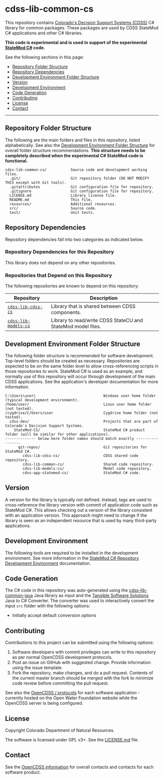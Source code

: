# cdss-lib-common-cs #

This repository contains [Colorado's Decision Support Systems (CDSS)](https://www.colorado.gov/cdss)
C# library for common packages.
These packages are used by CDSS StateMod C# applications and other C# libraries.

**This code is experimental and is used in support of the experimental
[StateMod C#](https://github.com/OpenCDSS/cdss-app-statemod-cs) code.**

See the following sections in this page:

* [Repository Folder Structure](#repository-folder-structure)
* [Repository Dependencies](#repository-dependencies)
* [Development Environment Folder Structure](#development-environment-folder-structure)
* [Version](#version)
* [Development Environment](#development-environment)
* [Code Generation](#code-generation)
* [Contributing](#contributing)
* [License](#license)
* [Contact](#contact)

--------

## Repository Folder Structure ##

The following are the main folders and files in this repository, listed alphabetically.
See also the [Development Environment Folder Structure](#development-environment-folder-structure)
for overall folder structure recommendations.
**This structure needs to be completely described when the experimental C# StateMod code is functional.**

```
cdss-lib-common-cs/           Source code and development working files.
  .git/                       Git repository folder (DO NOT MODIFY THIS except with Git tools).
  .gitattributes              Git configuration file for repository.
  .gitignore                  Git configuration file for repository.
  LICENSE.md                  Library license file.
  README.md                   This file.
  resources/                  Additional resources.
  src/                        Source code.
  test/                       Unit tests.
```

## Repository Dependencies ##

Repository dependencies fall into two categories as indicated below.

### Repository Dependencies for this Repository ###

This library does not depend on any other repositories.

### Repositories that Depend on this Repository ###

The following repositories are known to depend on this repository:

|**Repository**                                                             |**Description**|
|---------------------------------------------------------------------------|----------------------------------------------------|
|[`cdss-lib-cdss-cs`](https://github.com/OpenCDSS/cdss-lib-cdss-cs)         |Library that is shared between CDSS components.|
|[`cdss-lib-models-cs`](https://github.com/OpenCDSS/cdss-lib-models-cs)     |Library to read/write CDSS StateCU and StateMod model files.|

## Development Environment Folder Structure ##

The following folder structure is recommended for software development.
Top-level folders should be created as necessary.
Repositories are expected to be on the same folder level to allow cross-referencing
scripts in those repositories to work.
StateMod C# is used as an example, and normally use of this repository will occur
through development of the main CDSS applications.
See the application's developer documentation for more information.

```
C:\Users\user\                               Windows user home folder (typical development environment).
/home/user/                                  Linux user home folder (not tested).
/cygdrive/C/Users/user                       Cygdrive home folder (not tested).
  cdss-dev/                                  Projects that are part of Colorado's Decision Support Systems.
    StateMod-CS/                             StateMod C# product folder (will be similar for other applications).
-------------- below here folder names should match exactly -----------------
      git-repos/                             Git repositories for StateMod C#.
        cdss-lib-cdss-cs/                    CDSS shared code repository.
        cdss-lib-common-cs/                  Shared code repository.
        cdss-lib-models-cs/                  Model code repository.
        cdss-app-statemod-cs/                StateMod C# code.
```

## Version ##

A version for the library is typically not defined.
Instead, tags are used to cross-reference the library version with commit of application code such as StateMod C#.
This allows checking out a version of the library consistent with an application version.
This approach might need to change if the library is seen as an independent resource that is used by many third-party applications.

## Development Environment ##

The following tools are required to be installed in the development environment.
See more information in the
[StateMod C# Repository Development Environment](https://github.com/OpenCDSS/cdss-app-statemod-cs#development-environment)
documentation.

## Code Generation  ##

The C# code in this repository was auto-generated using the
[cdss-lib-common-java](https://github.com/OpenCDSS/cdss-lib-common-java) Java library as input and the
[Tangible Software Solutions](https://www.tangiblesoftwaresolutions.com/product_details/java_to_csharp_converter.html) Java to C# Converter.
The converter was used to interactively convert the input `src` folder with the following options:

* Initially accept default conversion options

## Contributing ##

Contributions to this project can be submitted using the following options:

1. Software developers with commit privileges can write to this repository
as per normal OpenCDSS development protocols.
2. Post an issue on GitHub with suggested change.  Provide information using the issue template.
3. Fork the repository, make changes, and do a pull request.
Contents of the current master branch should be merged with the fork to minimize
code review before committing the pull request.

See also the [OpenCDSS / protocols](http://learn.openwaterfoundation.org/cdss-website-opencdss/) for each software application - currently
hosted on the Open Water Foundation website while the OpenCDSS server is
being configured.

## License ##

Copyright Colorado Department of Natural Resources.

The software is licensed under GPL v3+. See the [LICENSE.md](LICENSE.md) file.

## Contact ##

See the [OpenCDSS information](http://learn.openwaterfoundation.org/cdss-website-opencdss) for overall contacts and contacts for each software product.
